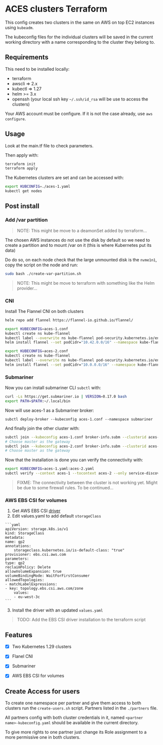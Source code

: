 # ACES clusters Terraform

This config creates two clusters in the same on AWS on top EC2 instances using `kubeadm`.

The kubeconfig files for the individual clusters will be saved in the current working directory with a name corresponding to the cluster they belong to.

## Requirements

This need to be installed locally:
- terraform
- awscli => 2.x
- kubectl => 1.27
- helm >= 3.x
- openssh (your local ssh key `~/.ssh/id_rsa` will be use to access the clusters)

Your AWS account must be configure. If it is not the case already, use `aws configure`.

## Usage

Look at the main.tf file to check parameters.

Then apply with:
```sh
terraform init
terraform apply
```
The Kubernetes clusters are set and can be accessed with:
```sh
export KUBCONFIG=./aces-1.yaml
kubectl get nodes
```

## Post install

### Add /var partition

> NOTE: This might be move to a deamonSet added by terraform...

The chosen AWS instances do not use the disk by default so we need to create a partition and to mount /var on it (this is where Kubernetes put its data)

Do do so, on each node check that the large unmounted disk is the `nvme1n1`, copy the script on the node and run:
```sh
sudo bash ./create-var-partition.sh
```



> NOTE: This might be move to terraform with something like the Helm provider...

### CNI

Install The Flannel CNI on both clusters
```sh
helm repo add flannel https://flannel-io.github.io/flannel/

export KUBECONFIG=aces-1.conf
kubectl create ns kube-flannel
kubectl label --overwrite ns kube-flannel pod-security.kubernetes.io/enforce=privileged
helm install flannel --set podCidr="10.42.0.0/16" --namespace kube-flannel flannel/flannel

export KUBECONFIG=aces-2.conf
kubectl create ns kube-flannel
kubectl label --overwrite ns kube-flannel pod-security.kubernetes.io/enforce=privileged
helm install flannel --set podCidr="10.0.0.0/16" --namespace kube-flannel flannel/flannel
```

### Submariner

Now you can install submariner CLI `subctl` with:
```sh
curl -Ls https://get.submariner.io | VERSION=0.17.0 bash
export PATH=$PATH:~/.local/bin
```

Now will use aces-1 as a Submariner broker:
```
subctl deploy-broker --kubeconfig aces-1.conf --namespace submariner
```

And finally join the other cluster with:
```sh
subctl join --kubeconfig aces-1.conf broker-info.subm --clusterid aces-1
# Choose master as the gateway
subctl join --kubeconfig aces-2.conf broker-info.subm --clusterid aces-2
# Choose master as the gateway
```

Now that the installation is done you can verify the connectivity with:
```sh
export KUBECONFIG=aces-1.yaml:aces-2.yaml
subctl verify --context aces-1 --tocontext aces-2 --only service-discovery,connectivity --verbose
```

> FIXME: The connectivity between the cluster is not working yet. Might be due
> to some firewall rules. To be continued...


### AWS EBS CSI for volumes
  1. Get AWS EBS CSI [driver](https://github.com/kubernetes-sigs/aws-ebs-csi-driver/blob/master/docs/install.md)
  2. Edit values.yaml to add default `storageClass`
       
    ```yaml 
    apiVersion: storage.k8s.io/v1
    kind: StorageClass
    metadata:
    name: gp2
    annotations:
        storageclass.kubernetes.io/is-default-class: "true"
    provisioner: ebs.csi.aws.com
    parameters:
    type: gp2
    reclaimPolicy: Delete
    allowVolumeExpansion: true
    volumeBindingMode: WaitForFirstConsumer
    allowedTopologies:
    - matchLabelExpressions:
    - key: topology.ebs.csi.aws.com/zone
        values:
        - eu-west-3c
    ```

  3. Install the driver with an updated `values.yaml`

> TODO: Add the EBS CSI driver installation to the terraform script
## Features

- [X] Two Kubernetes 1.29 clusters
- [X] Flanel CNI
- [X] Submariner
- [X] AWS EBS CSI for volumes 


## Create Access for users

To create one namespace per partner and give them access to both clusters run the `create-users.sh` script.
Partners listed in the `./partners` file.

All partners config with both cluster credentials in it, named `<partner name>-kubeconfig.yaml` should be available in the current directory.

To give more rights to one partner just change its Role assignment to a more permissive one in both clusters.

